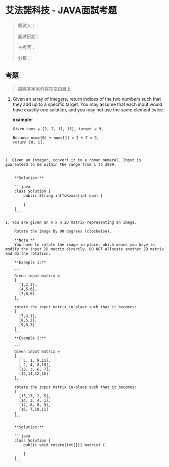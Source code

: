 # 艾法諾科技 - JAVA面試考題

> 應試人：
> 
> 面試日期：
> 
> 主考官：
> 
> 分數：


## 考題
> 請將答案另外寫在空白紙上

1. Given an array of integers, return indices of the two numbers such that they add up to a specific target. You may assume that each input would have exactly one solution, and you may not use the same element twice.
	
	**example:**
	
	```text
	Given nums = [2, 7, 11, 15], target = 9,
	
	Because nums[0] + nums[1] = 2 + 7 = 9,
	return [0, 1].
```


1. Given an integer, convert it to a roman numeral. Input is guaranteed to be within the range from 1 to 3999.

	
	**Solution:**
	
	```java
	class Solution {
	    public String intToRoman(int num) {
	        
	    }
	}
	```
	
1. You are given an n x n 2D matrix representing an image.

	Rotate the image by 90 degrees (clockwise).

	**Note:**
	You have to rotate the image in-place, which means you have to modify the input 2D matrix directly. DO NOT allocate another 2D matrix and do the rotation.
	
	**Example 1:**
	
	```
	Given input matrix = 
	[
	  [1,2,3],
	  [4,5,6],
	  [7,8,9]
	],
	
	rotate the input matrix in-place such that it becomes:
	[
	  [7,4,1],
	  [8,5,2],
	  [9,6,3]
	]
	```
	**Example 2:**
	
	```
	Given input matrix =
	[
	  [ 5, 1, 9,11],
	  [ 2, 4, 8,10],
	  [13, 3, 6, 7],
	  [15,14,12,16]
	], 
	
	rotate the input matrix in-place such that it becomes:
	[
	  [15,13, 2, 5],
	  [14, 3, 4, 1],
	  [12, 6, 8, 9],
	  [16, 7,10,11]
	]
	```
	
	**Solution:**
	
	```java
	class Solution {
	    public void rotate(int[][] matrix) {
	        
	    }
	}
	```

